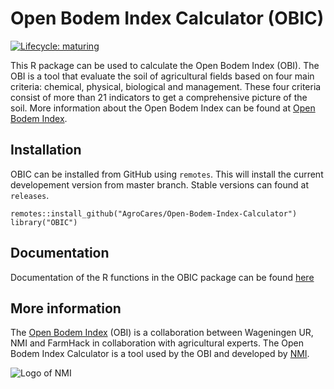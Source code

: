 # Open Bodem Index Calculator (OBIC)

<!-- badges: start -->
[![Lifecycle: maturing](https://img.shields.io/badge/lifecycle-maturing-blue.svg)](https://www.tidyverse.org/lifecycle/#maturing)
<!-- badges: end -->

This R package can be used to calculate the Open Bodem Index (OBI). 
The OBI is a tool that evaluate the soil of agricultural fields based on four main criteria: chemical, physical, biological and management. 
These four criteria consist of more than 21 indicators to get a comprehensive picture of the soil. 
More information about the Open Bodem Index can be found at [Open Bodem Index](https://www.openbodemindex.nl).

## Installation

OBIC can be installed from GitHub using `remotes`. This will install the current developement version from master branch. Stable versions can found at `releases`.
```
remotes::install_github("AgroCares/Open-Bodem-Index-Calculator")
library("OBIC")
```
## Documentation
Documentation of the R functions in the OBIC package can be found [here](https://agrocares.github.io/Open-Bodem-Index-Calculator/)

## More information
The [Open Bodem Index](https://www.openbodemindex.nl) (OBI) is a collaboration between Wageningen UR, NMI and FarmHack in collaboration with agricultural experts. 
The Open Bodem Index Calculator is a tool used by the OBI and developed by [NMI](https://nmi-agro.nl/).

![Logo of NMI](https://media.licdn.com/dms/image/C560BAQEYGcm4HjNnxA/company-logo_200_200/0?e=2159024400&v=beta&t=u40rJ7bixPWB2SAqaj3KCKzJRoKcqf0wUXCdmsTDQvw)